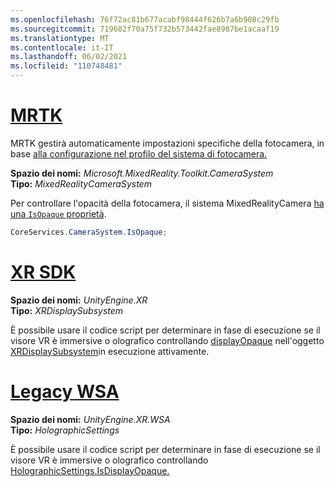 ```yaml
---
ms.openlocfilehash: 76f72ac81b677acabf98444f626b7a6b908c29fb
ms.sourcegitcommit: 719682f70a75f732b573442fae8987be1acaaf19
ms.translationtype: MT
ms.contentlocale: it-IT
ms.lasthandoff: 06/02/2021
ms.locfileid: "110748481"
---
```

# <a name="mrtk"></a>[MRTK](#tab/mrtk)
<!-- NEVER CHANGE THE ABOVE LINE! -->

MRTK gestirà automaticamente impostazioni specifiche della fotocamera, in base [alla configurazione nel profilo del sistema di fotocamera.](/windows/mixed-reality/mrtk-unity/features/camera-system/camera-system-overview#display-settings)

**Spazio dei nomi:** *Microsoft.MixedReality.Toolkit.CameraSystem*<br>
**Tipo:** *MixedRealityCameraSystem*

Per controllare l'opacità della fotocamera, il sistema MixedRealityCamera [ha una `IsOpaque` proprietà](/dotnet/api/microsoft.mixedreality.toolkit.camerasystem.mixedrealitycamerasystem.isopaque).

```cs
CoreServices.CameraSystem.IsOpaque;
```

# <a name="xr-sdk"></a>[XR SDK](#tab/xr)
<!-- NEVER CHANGE THE ABOVE LINE! -->

**Spazio dei nomi:** *UnityEngine.XR*<br>
**Tipo:** *XRDisplaySubsystem*

È possibile usare il codice script per determinare in fase di esecuzione se il visore VR è immersive o olografico controllando [displayOpaque](https://docs.unity3d.com/ScriptReference/XR.XRDisplaySubsystem-displayOpaque.html) nell'oggetto [XRDisplaySubsystem](https://docs.unity3d.com/ScriptReference/XR.XRDisplaySubsystem.html)in esecuzione attivamente.

# <a name="legacy-wsa"></a>[Legacy WSA](#tab/wsa)
<!-- NEVER CHANGE THE ABOVE LINE! -->

**Spazio dei nomi:** *UnityEngine.XR.WSA*<br>
**Tipo:** *HolographicSettings*

È possibile usare il codice script per determinare in fase di esecuzione se il visore VR è immersive o olografico controllando [HolographicSettings.IsDisplayOpaque.](https://docs.unity3d.com/ScriptReference/XR.WSA.HolographicSettings.IsDisplayOpaque.html)